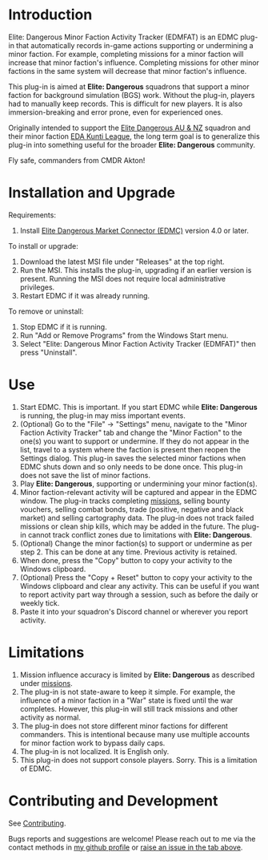 # Introduction

Elite: Dangerous Minor Faction Activity Tracker (EDMFAT) is an EDMC plug-in that automatically records in-game actions supporting or undermining a minor faction. For example, completing missions for a minor faction will increase that minor faction's influence. Completing missions for other minor factions in the same system will decrease that minor faction's influence.

This plug-in is aimed at **Elite: Dangerous** squadrons that support a minor faction for background simulation (BGS) work. Without the plug-in, players had to manually keep records. This is difficult for new players. It is also immersion-breaking and error prone, even for experienced ones.

Originally intended to support the [Elite Dangerous AU & NZ](https://inara.cz/squadron/687/) squadron and their minor faction [EDA Kunti League](https://inara.cz/galaxy-minorfaction/33400/), the long term goal is to generalize this plug-in into something useful for the broader **Elite: Dangerous** community.

Fly safe, commanders from CMDR Akton!

# Installation and Upgrade

Requirements:
1. Install [Elite Dangerous Market Connector (EDMC)](https://github.com/EDCD/EDMarketConnector/wiki/Installation-&-Setup) version 4.0 or later.

To install or upgrade:
1. Download the latest MSI file under "Releases" at the top right.
2. Run the MSI. This installs the plug-in, upgrading if an earlier version is present. Running the MSI does not require local administrative privileges.
3. Restart EDMC if it was already running.

To remove or uninstall:
1. Stop EDMC if it is running.
2. Run "Add or Remove Programs" from the Windows Start menu.
3. Select "Elite: Dangerous Minor Faction Activity Tracker (EDMFAT)" then press "Uninstall".

# Use

1. Start EDMC. This is important. If you start EDMC while **Elite: Dangerous** is running, the plug-in may miss important events.
2. (Optional) Go to the "File" -> "Settings" menu, navigate to the "Minor Faction Activity Tracker" tab and change the "Minor Faction" to the one(s) you want to support or undermine. If they do not appear in the list, travel to a system where the faction is present then reopen the Settings dialog. This plug-in saves the selected minor factions when EDMC shuts down and so only needs to be done once. This plug-in does not save the list of minor factions.
3. Play **Elite: Dangerous**, supporting or undermining your minor faction(s). 
4. Minor faction-relevant activity will be captured and appear in the EDMC window. The plug-in tracks completing [missions](doc/missions.md), selling bounty vouchers, selling combat bonds, trade (positive, negative and black market) and selling cartography data. The plug-in does not track failed missions or clean ship kills, which may be added in the future. The plug-in cannot track conflict zones due to limitations with **Elite: Dangerous**. 
5. (Optional) Change the minor faction(s) to support or undermine as per step 2. This can be done at any time. Previous activity is retained.
6. When done, press the "Copy" button to copy your activity to the Windows clipboard.
6. (Optional) Press the "Copy + Reset" button to copy your activity to the Windows clipboard and clear any activity. This can be useful if you want to report activity part way through a session, such as before the daily or weekly tick.
7. Paste it into your squadron's Discord channel or wherever you report activity.

# Limitations

1. Mission influence accuracy is limited by **Elite: Dangerous** as described under [missions](doc/missions.md).
2. The plug-in is not state-aware to keep it simple. For example, the influence of a minor faction in a "War" state is fixed until the war completes. However, this plug-in will still track missions and other activity as normal.
3. The plug-in does not store different minor factions for different commanders. This is intentional because many use multiple accounts for minor faction work to bypass daily caps.
4. The plug-in is not localized. It is English only.
5. This plug-in does not support console players. Sorry. This is a limitation of EDMC.

# Contributing and Development

See [Contributing](doc/contributing.md).

Bugs reports and suggestions are welcome! Please reach out to me via the contact methods in [my github profile](https://github.com/anthonylangsworth) or [raise an issue in the tab above](https://github.com/anthonylangsworth/EDMFAT/issues).
